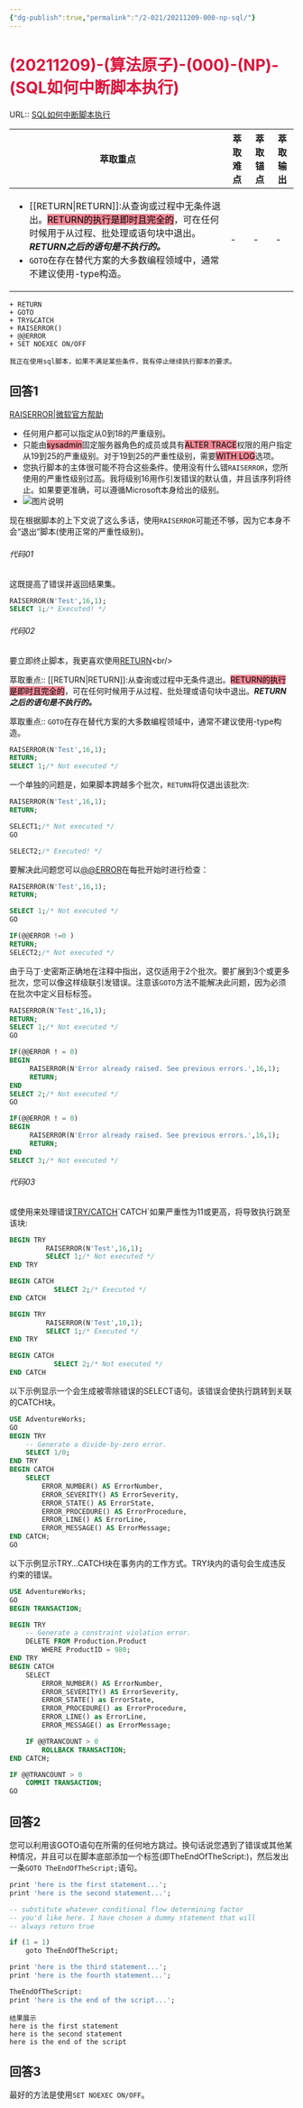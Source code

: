 ```yaml
---
{"dg-publish":true,"permalink":"/2-021/20211209-000-np-sql/"}
---
```



# <font color=#DC143C>(20211209)-(算法原子)-(000)-(NP)-(SQL如何中断脚本执行)</font>
URL:: [SQL如何中断脚本执行](https://qastack.cn/dba/48912/how-to-break-sql-script-execution)

| 萃取重点                                                                                                                                                                                                 | 萃取难点 | 萃取锚点 | 萃取输出 |
| ---------------------------------------------------------------------------------------------------------------------------------------------------------------------------------------------------- | ---- | ---- | ---- |
| <ul><li>[[RETURN\|RETURN]]:从查询或过程中无条件退出。<mark style="background: #E84A5FA6;">RETURN的执行是即时且完全的</mark>，可在任何时候用于从过程、批处理或语句块中退出。**_RETURN之后的语句是不执行的。_**</li><li>`GOTO`在存在替代方案的大多数编程领域中，通常不建议使用-type构造。</li></ul> | \-   | \-   | \-   |


```ad-summary
+ RETURN
+ GOTO
+ TRY&CATCH
+ RAISERROR()
+ @@ERROR
+ SET NOEXEC ON/OFF
```

```ad-question
我正在使用sql脚本，如果不满足某些条件，我有停止继续执行脚本的要求。
```

## 回答1
[RAISERROR|微软官方帮助](https://docs.microsoft.com/zh-cn/previous-versions/sql/sql-server-2005/ms178592(v=sql.90)?redirectedfrom=MSDN)
+ 任何用户都可以指定从0到18的严重级别。
+ 只能由<mark style="background: #E84A5FA6;">sysadmin</mark>固定服务器角色的成员或具有<mark style="background: #E84A5FA6;">ALTER TRACE</mark>权限的用户指定从19到25的严重级别。对于19到25的严重性级别，需要<mark style="background: #E84A5FA6;">WITH LOG</mark>选项。
+ 您执行脚本的主体很可能不符合这些条件。使用没有什么错`RAISERROR`，您所使用的严重性级别过高。我将级别16用作引发错误的默认值，并且该序列将终止。如果要更准确，可以遵循Microsoft本身给出的级别。
+ ![图片说明](https://i.stack.imgur.com/vMOrp.png)

现在根据脚本的上下文说了这么多话，使用`RAISERROR`可能还不够，因为它本身不会“退出”脚本(使用正常的严重性级别)。

###### 代码01
这既提高了错误并返回结果集。
```sql
RAISERROR(N'Test',16,1);
SELECT 1;/* Executed! */
```

###### 代码02
要立即终止脚本，我更喜欢使用[RETURN](https://docs.microsoft.com/zh-cn/previous-versions/sql/sql-server-2005/ms174998(v=sql.90)?redirectedfrom=MSDN)<br/>

萃取重点:: [[RETURN\|RETURN]]:从查询或过程中无条件退出。<mark style="background: #E84A5FA6;">RETURN的执行是即时且完全的</mark>，可在任何时候用于从过程、批处理或语句块中退出。**_RETURN之后的语句是不执行的。_**

萃取重点:: `GOTO`在存在替代方案的大多数编程领域中，通常不建议使用-type构造。
```sql
RAISERROR(N'Test',16,1);
RETURN;
SELECT 1;/* Not executed */
```

一个单独的问题是，如果脚本跨越多个批次，`RETURN`将仅退出该批次:
```sql
RAISERROR(N'Test',16,1);
RETURN;

SELECT1;/* Not executed */
GO

SELECT2;/* Executed! */
```

要解决此问题您可以[@@ERROR](https://docs.microsoft.com/zh-cn/previous-versions/sql/sql-server-2005/ms188790(v=sql.90)?redirectedfrom=MSDN)在每批开始时进行检查：
```sql
RAISERROR(N'Test',16,1);
RETURN;

SELECT 1;/* Not executed */
GO

IF(@@ERROR !=0 )
RETURN;
SELECT2;/* Not executed */
```

由于马丁·史密斯正确地在注释中指出，这仅适用于2个批次。要扩展到3个或更多批次，您可以像这样级联引发错误。注意该`GOTO`方法不能解决此问题，因为必须在批次中定义目标标签。
```sql
RAISERROR(N'Test',16,1);
RETURN;
SELECT 1;/* Not executed */
GO

IF(@@ERROR ! = 0)
BEGIN
     RAISERROR(N'Error already raised. See previous errors.',16,1);
     RETURN;
END
SELECT 2;/* Not executed */
GO

IF(@@ERROR ! = 0)
BEGIN
     RAISERROR(N'Error already raised. See previous errors.',16,1);
     RETURN;
END
SELECT 3;/* Not executed */
```

###### 代码03
或使用来处理错误[TRY/CATCH](https://docs.microsoft.com/zh-cn/previous-versions/sql/sql-server-2005/ms175976(v=sql.90)?redirectedfrom=MSDN)`CATCH`如果严重性为11或更高，将导致执行跳至该块:
```sql
BEGIN TRY
         RAISERROR(N'Test',16,1);
         SELECT 1;/* Not executed */
END TRY

BEGIN CATCH
           SELECT 2;/* Executed */
END CATCH

BEGIN TRY
         RAISERROR(N'Test',10,1);
         SELECT 1;/* Executed */
END TRY

BEGIN CATCH
           SELECT 2;/* Not executed */
END CATCH
```

以下示例显示一个会生成被零除错误的SELECT语句。该错误会使执行跳转到关联的CATCH块。
```SQL
USE AdventureWorks;
GO
BEGIN TRY
    -- Generate a divide-by-zero error.
    SELECT 1/0;
END TRY
BEGIN CATCH
    SELECT
        ERROR_NUMBER() AS ErrorNumber,
        ERROR_SEVERITY() AS ErrorSeverity,
        ERROR_STATE() AS ErrorState,
        ERROR_PROCEDURE() AS ErrorProcedure,
        ERROR_LINE() AS ErrorLine,
        ERROR_MESSAGE() AS ErrorMessage;
END CATCH;
GO
```

以下示例显示TRY…CATCH块在事务内的工作方式。TRY块内的语句会生成违反约束的错误。
```SQL
USE AdventureWorks;
GO
BEGIN TRANSACTION;

BEGIN TRY
    -- Generate a constraint violation error.
    DELETE FROM Production.Product
        WHERE ProductID = 980;
END TRY
BEGIN CATCH
    SELECT 
        ERROR_NUMBER() AS ErrorNumber,
        ERROR_SEVERITY() AS ErrorSeverity,
        ERROR_STATE() as ErrorState,
        ERROR_PROCEDURE() as ErrorProcedure,
        ERROR_LINE() as ErrorLine,
        ERROR_MESSAGE() as ErrorMessage;

    IF @@TRANCOUNT > 0
        ROLLBACK TRANSACTION;
END CATCH;

IF @@TRANCOUNT > 0
    COMMIT TRANSACTION;
GO
```

## 回答2
您可以利用该GOTO语句在所需的任何地方跳过。换句话说您遇到了错误或其他某种情况，并且可以在脚本底部添加一个标签(即TheEndOfTheScript:)，然后发出一条`GOTO TheEndOfTheScript;`语句。

```SQL
print 'here is the first statement...';
print 'here is the second statement...';

-- substitute whatever conditional flow determining factor
-- you'd like here. I have chosen a dummy statement that will
-- always return true

if (1 = 1)
    goto TheEndOfTheScript;

print 'here is the third statement...';
print 'here is the fourth statement...';

TheEndOfTheScript:
print 'here is the end of the script...';
```

```
结果展示
here is the first statement
here is the second statement
here is the end of the script
```

## 回答3
最好的方法是使用`SET NOEXEC ON/OFF`。